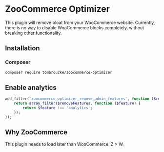 # ZooCommerce Optimizer

This plugin will remove bloat from your WooCommerce website. Currently, there is no way to disable WooCommerce blocks completely, without breaking other functionality.

## Installation

### Composer

```bash
composer require tombroucke/zoocommerce-optimizer
```

## Enable analytics

```php
add_filter('zoocommerce_optimizer_remove_admin_features', function ($removeFeatures) {
    return array_filter($removeFeatures, function ($feature) {
        return $feature !== 'analytics';
    });
});
```

## Why ZooCommerce

This plugin needs to load later than WooCommerce. Z > W.

